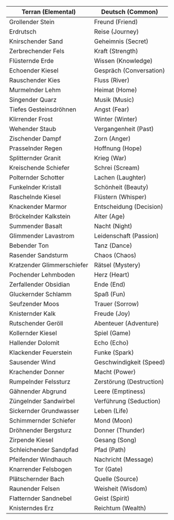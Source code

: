 | Terran (Elemental) | Deutsch (Common) |
|--------------------|------------------|
| Grollender Stein | Freund (Friend) |
| Erdrutsch | Reise (Journey) |
| Knirschender Sand | Geheimnis (Secret) |
| Zerbrechender Fels | Kraft (Strength) |
| Flüsternde Erde | Wissen (Knowledge) |
| Echoender Kiesel | Gespräch (Conversation) |
| Rauschender Kies | Fluss (River) |
| Murmelnder Lehm | Heimat (Home) |
| Singender Quarz | Musik (Music) |
| Tiefes Gesteinsdröhnen | Angst (Fear) |
| Klirrender Frost | Winter (Winter) |
| Wehender Staub | Vergangenheit (Past) |
| Zischender Dampf | Zorn (Anger) |
| Prasselnder Regen | Hoffnung (Hope) |
| Splitternder Granit | Krieg (War) |
| Kreischende Schiefer | Schrei (Scream) |
| Polternder Schotter | Lachen (Laughter) |
| Funkelnder Kristall | Schönheit (Beauty) |
| Raschelnde Kiesel | Flüstern (Whisper) |
| Knackender Marmor | Entscheidung (Decision) |
| Bröckelnder Kalkstein | Alter (Age) |
| Summender Basalt | Nacht (Night) |
| Glimmender Lavastrom | Leidenschaft (Passion) |
| Bebender Ton | Tanz (Dance) |
| Rasender Sandsturm | Chaos (Chaos) |
| Kratzender Glimmerschiefer | Rätsel (Mystery) |
| Pochender Lehmboden | Herz (Heart) |
| Zerfallender Obsidian | Ende (End) |
| Gluckernder Schlamm | Spaß (Fun) |
| Seufzender Moos | Trauer (Sorrow) |
| Knisternder Kalk | Freude (Joy) |
| Rutschender Geröll | Abenteuer (Adventure) |
| Kollernder Kiesel | Spiel (Game) |
| Hallender Dolomit | Echo (Echo) |
| Klackender Feuerstein | Funke (Spark) |
| Sausender Wind | Geschwindigkeit (Speed) |
| Krachender Donner | Macht (Power) |
| Rumpelnder Felssturz | Zerstörung (Destruction) |
| Gähnender Abgrund | Leere (Emptiness) |
| Züngelnder Sandwirbel | Verführung (Seduction) |
| Sickernder Grundwasser | Leben (Life) |
| Schimmernder Schiefer | Mond (Moon) |
| Dröhnender Bergsturz | Donner (Thunder) |
| Zirpende Kiesel | Gesang (Song) |
| Schleichender Sandpfad | Pfad (Path) |
| Pfeifender Windhauch | Nachricht (Message) |
| Knarrender Felsbogen | Tor (Gate) |
| Plätschernder Bach | Quelle (Source) |
| Raunender Felsen | Weisheit (Wisdom) |
| Flatternder Sandnebel | Geist (Spirit) |
| Knisterndes Erz | Reichtum (Wealth) |